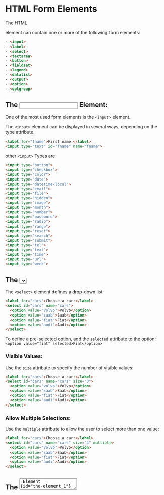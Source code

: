# HTML Form Elements

The HTML <form> element can contain one or more of the following form elements:
```HTML
- <input>
- <label>
- <select>
- <textarea>
- <button>
- <fieldset>
- <legend>
- <datalist>
- <output>
- <option>
- <optgroup>
```

## The <input> Element:
One of the most used form elements is the `<input>` element.

The `<input>` element can be displayed in several ways, depending on the type attribute.

```HTML
<label for="fname">First name:</label>
<input type="text" id="fname" name="fname">
```
other `<input>` Types are: 
```HTML
<input type="button">
<input type="checkbox">
<input type="color">
<input type="date">
<input type="datetime-local">
<input type="email">
<input type="file">
<input type="hidden">
<input type="image">
<input type="month">
<input type="number">
<input type="password">
<input type="radio">
<input type="range">
<input type="reset">
<input type="search">
<input type="submit">
<input type="tel">
<input type="text">
<input type="time">
<input type="url">
<input type="week">
```
## The <select> Element
The `<select>` element defines a drop-down list:

```HTML
<label for="cars">Choose a car:</label>
<select id="cars" name="cars">
  <option value="volvo">Volvo</option>
  <option value="saab">Saab</option>
  <option value="fiat">Fiat</option>
  <option value="audi">Audi</option>
</select>
```
To define a pre-selected option, add the `selected` attribute to the option: ```<option value="fiat" selected>Fiat</option>```

### Visible Values:
Use the `size` attribute to specify the number of visible values:
```HTML
<label for="cars">Choose a car:</label>
<select id="cars" name="cars" size="3">
  <option value="volvo">Volvo</option>
  <option value="saab">Saab</option>
  <option value="fiat">Fiat</option>
  <option value="audi">Audi</option>
</select>
```

### Allow Multiple Selections:
Use the `multiple` attribute to allow the user to select more than one value:
```HTML
<label for="cars">Choose a car:</label>
<select id="cars" name="cars" size="4" multiple>
  <option value="volvo">Volvo</option>
  <option value="saab">Saab</option>
  <option value="fiat">Fiat</option>
  <option value="audi">Audi</option>
</select>
```

## The <textarea> Element {id="the-element_1"}
The <textarea> element defines a multi-line input field (a text area):
```HTML
<textarea name="message" rows="10" cols="30">
The cat was playing in the garden.
</textarea>
```

The rows attribute specifies the visible number of lines in a text area.

The cols attribute specifies the visible width of a text area.

This is how the HTML code above will be displayed in a browser:

## The <button> Element
The <button> element defines a clickable button:
```HTML
<button type="button" onclick="alert('Hello World!')">Click Me!</button>
```

## The <fieldset> and <legend> Elements
The <fieldset> element is used to group related data in a form.

The <legend> element defines a caption for the <fieldset> element.
```HTML
<form action="/action_page.php">
  <fieldset>
    <legend>Personalia:</legend>
    <label for="fname">First name:</label><br>
    <input type="text" id="fname" name="fname" value="John"><br>
    <label for="lname">Last name:</label><br>
    <input type="text" id="lname" name="lname" value="Doe"><br><br>
    <input type="submit" value="Submit">
  </fieldset>
</form>
```
This is how the HTML code above will be displayed in a browser:
![image_5.png](image_5.png)


